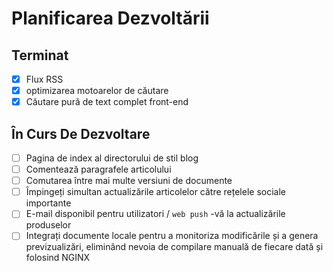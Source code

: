# Planificarea Dezvoltării

## Terminat

- [x] Flux RSS
- [x] optimizarea motoarelor de căutare
- [x] Căutare pură de text complet front-end

## În Curs De Dezvoltare

- [ ] Pagina de index al directorului de stil blog
- [ ] Comentează paragrafele articolului
- [ ] Comutarea între mai multe versiuni de documente
- [ ] Împingeți simultan actualizările articolelor către rețelele sociale importante
- [ ] E-mail disponibil pentru utilizatori / `web push` -vă la actualizările produselor
- [ ] Integrați documente locale pentru a monitoriza modificările și a genera previzualizări, eliminând nevoia de compilare manuală de fiecare dată și folosind NGINX